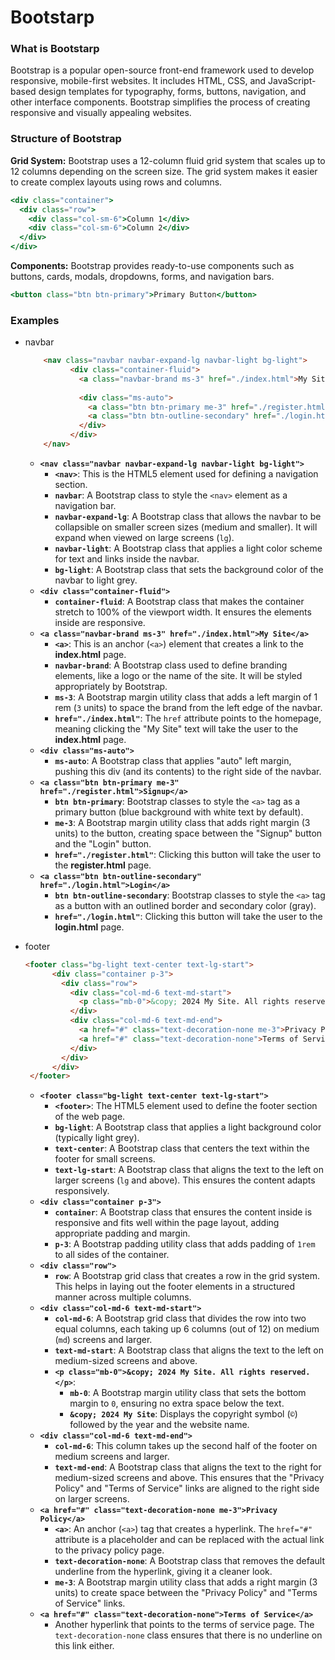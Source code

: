 # Bootstarp

### What is Bootstarp

Bootstrap is a popular open-source front-end framework used to develop responsive, mobile-first websites. It includes HTML, CSS, and JavaScript-based design templates for typography, forms, buttons, navigation, and other interface components. Bootstrap simplifies the process of creating responsive and visually appealing websites.

### Structure of Bootstrap

**Grid System:** Bootstrap uses a 12-column fluid grid system that scales up to 12 columns depending on the screen size. The grid system makes it easier to create complex layouts using rows and columns.

```jsx
<div class="container">
  <div class="row">
    <div class="col-sm-6">Column 1</div>
    <div class="col-sm-6">Column 2</div>
  </div>
</div>

```

**Components:** Bootstrap provides ready-to-use components such as buttons, cards, modals, dropdowns, forms, and navigation bars.

```jsx
<button class="btn btn-primary">Primary Button</button>
```

### Examples

- navbar
    
    ```html
    	<nav class="navbar navbar-expand-lg navbar-light bg-light">
    	      <div class="container-fluid">
    	        <a class="navbar-brand ms-3" href="./index.html">My Site</a>
    	
    	        <div class="ms-auto">
    	          <a class="btn btn-primary me-3" href="./register.html">Signup</a>
    	          <a class="btn btn-outline-secondary" href="./login.html">Login</a>
    	        </div>
    	      </div>
    	</nav>
    ```
    
    - **`<nav class="navbar navbar-expand-lg navbar-light bg-light">`**
        - **`<nav>`**: This is the HTML5 element used for defining a navigation section.
        - **`navbar`**: A Bootstrap class to style the `<nav>` element as a navigation bar.
        - **`navbar-expand-lg`**: A Bootstrap class that allows the navbar to be collapsible on smaller screen sizes (medium and smaller). It will expand when viewed on large screens (`lg`).
        - **`navbar-light`**: A Bootstrap class that applies a light color scheme for text and links inside the navbar.
        - **`bg-light`**: A Bootstrap class that sets the background color of the navbar to light grey.
    - **`<div class="container-fluid">`**
        - **`container-fluid`**: A Bootstrap class that makes the container stretch to 100% of the viewport width. It ensures the elements inside are responsive.
    - **`<a class="navbar-brand ms-3" href="./index.html">My Site</a>`**
        - **`<a>`**: This is an anchor (`<a>`) element that creates a link to the **index.html** page.
        - **`navbar-brand`**: A Bootstrap class used to define branding elements, like a logo or the name of the site. It will be styled appropriately by Bootstrap.
        - **`ms-3`**: A Bootstrap margin utility class that adds a left margin of 1 rem (`3` units) to space the brand from the left edge of the navbar.
        - **`href="./index.html"`**: The `href` attribute points to the homepage, meaning clicking the "My Site" text will take the user to the **index.html** page.
    - **`<div class="ms-auto">`**
        - **`ms-auto`**: A Bootstrap class that applies "auto" left margin, pushing this div (and its contents) to the right side of the navbar.
    - **`<a class="btn btn-primary me-3" href="./register.html">Signup</a>`**
        - **`btn btn-primary`**: Bootstrap classes to style the `<a>` tag as a primary button (blue background with white text by default).
        - **`me-3`**: A Bootstrap margin utility class that adds right margin (3 units) to the button, creating space between the "Signup" button and the "Login" button.
        - **`href="./register.html"`**: Clicking this button will take the user to the **register.html** page.
    - **`<a class="btn btn-outline-secondary" href="./login.html">Login</a>`**
        - **`btn btn-outline-secondary`**: Bootstrap classes to style the `<a>` tag as a button with an outlined border and secondary color (gray).
        - **`href="./login.html"`**: Clicking this button will take the user to the **login.html** page.
- footer
    
    ```html
    <footer class="bg-light text-center text-lg-start">
          <div class="container p-3">
            <div class="row">
              <div class="col-md-6 text-md-start">
                <p class="mb-0">&copy; 2024 My Site. All rights reserved.</p>
              </div>
              <div class="col-md-6 text-md-end">
                <a href="#" class="text-decoration-none me-3">Privacy Policy</a>
                <a href="#" class="text-decoration-none">Terms of Service</a>
              </div>
            </div>
          </div>
     </footer>
    ```
    
    - **`<footer class="bg-light text-center text-lg-start">`**
        - **`<footer>`**: The HTML5 element used to define the footer section of the web page.
        - **`bg-light`**: A Bootstrap class that applies a light background color (typically light grey).
        - **`text-center`**: A Bootstrap class that centers the text within the footer for small screens.
        - **`text-lg-start`**: A Bootstrap class that aligns the text to the left on larger screens (`lg` and above). This ensures the content adapts responsively.
    - **`<div class="container p-3">`**
        - **`container`**: A Bootstrap class that ensures the content inside is responsive and fits well within the page layout, adding appropriate padding and margin.
        - **`p-3`**: A Bootstrap padding utility class that adds padding of `1rem` to all sides of the container.
    - **`<div class="row">`**
        - **`row`**: A Bootstrap grid class that creates a row in the grid system. This helps in laying out the footer elements in a structured manner across multiple columns.
    - **`<div class="col-md-6 text-md-start">`**
        - **`col-md-6`**: A Bootstrap grid class that divides the row into two equal columns, each taking up 6 columns (out of 12) on medium (`md`) screens and larger.
        - **`text-md-start`**: A Bootstrap class that aligns the text to the left on medium-sized screens and above.
        - **`<p class="mb-0">&copy; 2024 My Site. All rights reserved.</p>`**:
            - **`mb-0`**: A Bootstrap margin utility class that sets the bottom margin to `0`, ensuring no extra space below the text.
            - **`&copy; 2024 My Site`**: Displays the copyright symbol (`©`) followed by the year and the website name.
    - **`<div class="col-md-6 text-md-end">`**
        - **`col-md-6`**: This column takes up the second half of the footer on medium screens and larger.
        - **`text-md-end`**: A Bootstrap class that aligns the text to the right for medium-sized screens and above. This ensures that the "Privacy Policy" and "Terms of Service" links are aligned to the right side on larger screens.
    - **`<a href="#" class="text-decoration-none me-3">Privacy Policy</a>`**
        - **`<a>`**: An anchor (`<a>`) tag that creates a hyperlink. The `href="#"` attribute is a placeholder and can be replaced with the actual link to the privacy policy page.
        - **`text-decoration-none`**: A Bootstrap class that removes the default underline from the hyperlink, giving it a cleaner look.
        - **`me-3`**: A Bootstrap margin utility class that adds a right margin (3 units) to create space between the "Privacy Policy" and "Terms of Service" links.
    - **`<a href="#" class="text-decoration-none">Terms of Service</a>`**
        - Another hyperlink that points to the terms of service page. The `text-decoration-none` class ensures that there is no underline on this link either.